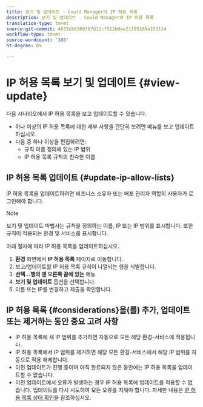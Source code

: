```yaml
---
title: 보기 및 업데이트 - Could Manager의 IP 허용 목록
description: 보기 및 업데이트 - Could Manager의 IP 허용 목록
translation-type: tm+mt
source-git-commit: 4635cb6360707d12cf512b0ee21f05169a153114
workflow-type: tm+mt
source-wordcount: '308'
ht-degree: 0%

---
```



# IP 허용 목록 보기 및 업데이트 {#view-update}

다음 시나리오에서 IP 허용 목록을 보고 업데이트할 수 있습니다.

* 하나 이상의 IP 허용 목록에 대한 세부 사항을 간단히 보려면 메뉴를 보고 업데이트하십시오.
* 다음 중 하나 이상을 편집하려면:
   * 규칙 이름 정의에 있는 IP 범위
   * IP 허용 목록 규칙의 친숙한 이름

## IP 허용 목록 업데이트 {#update-ip-allow-lists}


IP 허용 목록을 업데이트하려면 비즈니스 소유자 또는 배포 관리자 역할의 사용자가 로그인해야 합니다.

>[!NOTE]
>보기 및 업데이트 마법사는 규칙을 정의하는 이름, IP 또는 IP 범위를 표시합니다. 또한 규칙이 적용되는 환경 및 서비스를 표시합니다.

아래 절차에 따라 IP 허용 목록을 업데이트하십시오.

1. **환경** 화면에서 **IP 허용 목록** 페이지로 이동합니다.
1. 보고/업데이트할 IP 허용 목록 규칙이 나열되는 행을 식별합니다.
1. **선택...행의 맨 오른쪽 끝에 있는** 메뉴
1. **보기 및 업데이트** 옵션을 선택합니다.
1. 이름 또는 IP를 변경하고 제출을 확인합니다.

## IP 허용 목록 {#considerations}을(를) 추가, 업데이트 또는 제거하는 동안 중요 고려 사항

* IP 허용 목록에 새 IP 범위를 추가하면 자동으로 모든 해당 환경-서비스에 적용됩니다.
* IP 허용 목록에서 IP 범위를 제거하면 해당 모든 환경-서비스에서 해당 IP 범위를 자동으로 적용 해제합니다.
* 이전 업데이트가 진행 중이며 아직 완료되지 않은 동안에는 IP 허용 목록을 업데이트할 수 없습니다.
* 이전 업데이트에서 오류가 발생하는 경우 IP 허용 목록에 업데이트를 적용할 수 없습니다. 업데이트를 다시 시도하여 모든 오류를 지워야 합니다.
자세한 내용은 [IP 허용 목록 상태 확인](/help/implementing/cloud-manager/ip-allow-lists/check-ip-allow-list-status.md)을 참조하십시오.